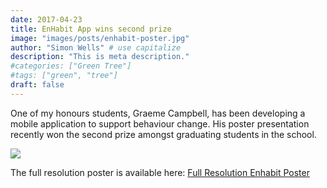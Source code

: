 ```yaml
---
date: 2017-04-23
title: EnHabit App wins second prize 
image: "images/posts/enhabit-poster.jpg"
author: "Simon Wells" # use capitalize
description: "This is meta description."
#categories: ["Green Tree"]
#tags: ["green", "tree"]
draft: false
---
```


One of my honours students, Graeme Campbell, has been developing a mobile application to support behaviour change. His poster presentation recently won the second prize amongst graduating students in the school.

![](/img/enhabit_poster_small.png)

The full resolution poster is available here: [Full Resolution Enhabit Poster](/img/enhabit_poster_large.png)


